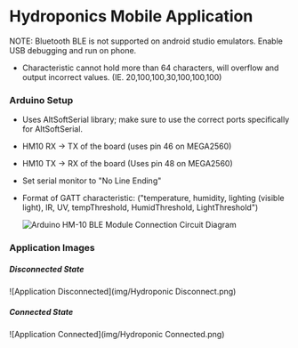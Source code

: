 

# Hydroponics Mobile Application

NOTE: Bluetooth BLE is not supported on android studio emulators. Enable USB debugging and run on phone.

- Characteristic cannot hold more than 64 characters, will overflow and output incorrect values. (IE. 20,100,100,30,100,100,100)

### Arduino Setup

- Uses AltSoftSerial library; make sure to use the correct ports specifically for AltSoftSerial.

- HM10 RX -> TX of the board (uses pin 46 on MEGA2560)

- HM10 TX -> RX of the board (Uses pin 48 on MEGA2560)

- Set serial monitor to "No Line Ending"

- Format of GATT characteristic: 
      ("temperature, humidity, lighting (visible light), IR, UV, tempThreshold, HumidThreshold, LightThreshold")

  ![Arduino HM-10 BLE Module Connection Circuit Diagram](https://circuitdigest.com/sites/default/files/circuitdiagram_mic/Circuit-Diagram-for-HM-10-BLE-Module-with-Arduino-to-Control-an-LED-using-Android-App_0.png)

### Application Images

##### Disconnected State

![Application Disconnected](img/Hydroponic Disconnect.png)

##### Connected State

![Application Connected](img/Hydroponic Connected.png)
